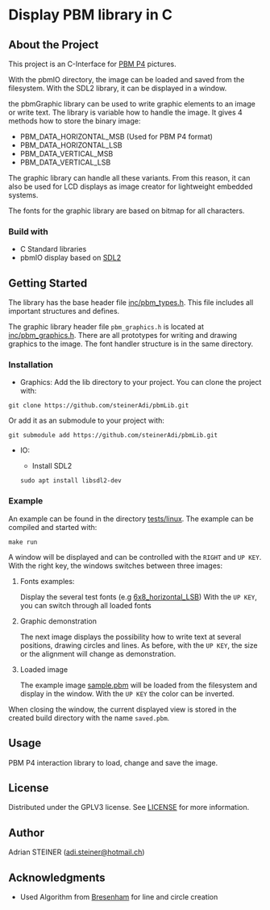 # Display PBM library in C

## About the Project
This project is an C-Interface for [PBM P4](https://en.wikipedia.org/wiki/Netpbm#File_formats) pictures.

With the pbmIO directory, the image can be loaded and saved from the filesystem.
With the SDL2 library, it can be displayed in a window.

the pbmGraphic library can be used to write graphic elements to an image or write text.
The library is variable how to handle the image.
It gives 4 methods how to store the binary image: 
- PBM_DATA_HORIZONTAL_MSB (Used for PBM P4 format)
- PBM_DATA_HORIZONTAL_LSB
- PBM_DATA_VERTICAL_MSB
- PBM_DATA_VERTICAL_LSB

The graphic library can handle all these variants.
From this reason, it can also be used for LCD displays as image creator for lightweight embedded systems.

The fonts for the graphic library are based on bitmap for all characters.

### Build with
- C Standard libraries
- pbmIO display based on [SDL2](https://www.libsdl.org/)

## Getting Started
The library has the base header file [inc/pbm_types.h](inc/pbm_types.h).
This file includes all important structures and defines.

The graphic library header file ``pbm_graphics.h`` is located at [inc/pbm_graphics.h](inc/pbm_graphics.h).
There are all prototypes for writing and drawing graphics to the image.
The font handler structure is in the same directory.

### Installation
- Graphics:
Add the lib directory to your project.
You can clone the project with:
```
git clone https://github.com/steinerAdi/pbmLib.git
```
Or add it as an submodule to your project with:
```
git submodule add https://github.com/steinerAdi/pbmLib.git
```

- IO:
    - Install SDL2

    ```
    sudo apt install libsdl2-dev
    ```

### Example
An example can be found in the directory [tests/linux](tests/linux/).
The example can be compiled and started with:
```
make run
```
A window will be displayed and can be controlled with the ``RIGHT`` and ``UP KEY``.
With the right key, the windows switches between three images:
1. Fonts examples:

    Display the several test fonts (e.g [6x8_horizontal_LSB](tests/linux/fonts/6x8_horizontal_LSB.h))
    With the ``UP KEY``, you can switch through all loaded fonts

1. Graphic demonstration

    The next image displays the possibility how to write text at several positions, drawing circles and lines.
    As before, with the ``UP KEY``, the size or the alignment will change as demonstration.

1. Loaded image

    The example image [sample.pbm](tests/linux/sample.pbm) will be loaded from the filesystem and display in the window.
    With the ``UP KEY`` the color can be inverted.

When closing the window, the current displayed view is stored in the created build directory with the name ``saved.pbm``.

## Usage
PBM P4 interaction library to load, change and save the image. 

## License
Distributed under the GPLV3 license.
See [LICENSE](LICENSE) for more information.

## Author

Adrian STEINER (adi.steiner@hotmail.ch)

## Acknowledgments

- Used Algorithm from [Bresenham](https://de.wikipedia.org/wiki/Bresenham-Algorithmus) for line and circle creation

